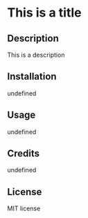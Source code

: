# This is a title

## Description
This is a description

## Installation
undefined

## Usage
undefined

## Credits
undefined

## License
MIT license
